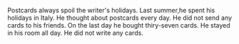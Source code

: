Postcards always spoil the writer's holidays. 
Last summer,he spent his holidays in Italy. He thought about postcards every day.
He did not send any cards to his friends. On the last day he bought thiry-seven cards.
He stayed in his room all day. He did not write any cards.
